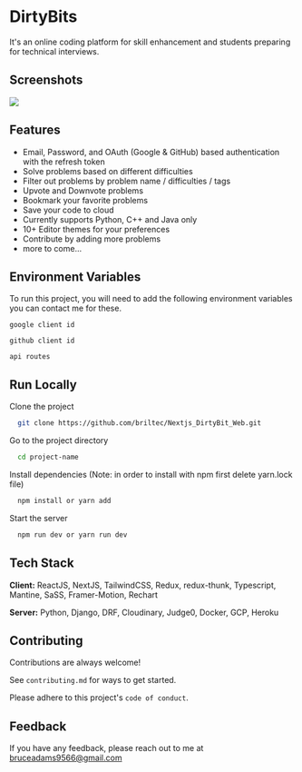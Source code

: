 # DirtyBits 

It's an online coding platform for skill enhancement and students preparing for technical interviews.

## Screenshots

<img src="https://i.postimg.cc/76XkfCy5/image1.jpg" />

## Features

- Email, Password, and OAuth (Google & GitHub) based authentication with the refresh token
- Solve problems based on different difficulties
- Filter out problems by problem name / difficulties / tags
- Upvote and Downvote problems
- Bookmark your favorite problems
- Save your code to cloud
- Currently supports Python, C++ and Java only
- 10+ Editor themes for your preferences
- Contribute by adding more problems
- more to come...

## Environment Variables

To run this project, you will need to add the following environment variables you can contact me for these.

`google client id`

`github client id`

`api routes`

## Run Locally

Clone the project

```bash
  git clone https://github.com/briltec/Nextjs_DirtyBit_Web.git
```

Go to the project directory

```bash
  cd project-name
```

Install dependencies (Note: in order to install with npm first delete yarn.lock file)

```bash
  npm install or yarn add
```

Start the server

```bash
  npm run dev or yarn run dev
```

## Tech Stack

**Client:** ReactJS, NextJS, TailwindCSS, Redux, redux-thunk, Typescript, Mantine, SaSS, Framer-Motion, Rechart

**Server:** Python, Django, DRF, Cloudinary, Judge0, Docker, GCP, Heroku

## Contributing

Contributions are always welcome!

See `contributing.md` for ways to get started.

Please adhere to this project's `code of conduct`.

## Feedback

If you have any feedback, please reach out to me at bruceadams9566@gmail.com
